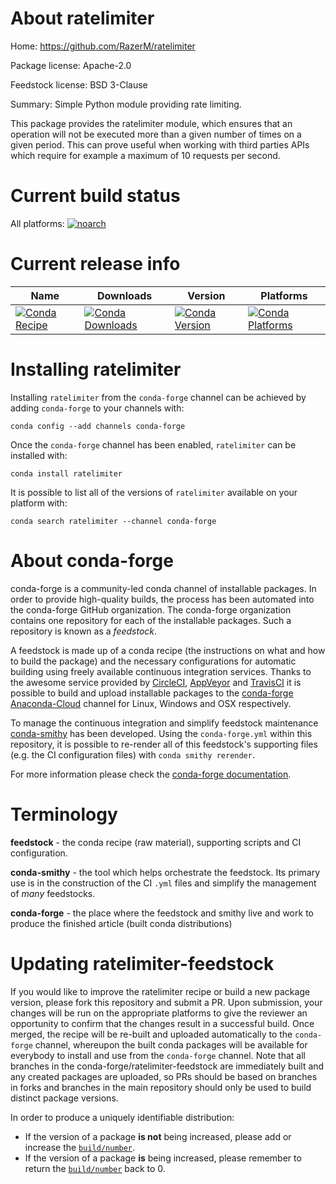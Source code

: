 About ratelimiter
=================

Home: https://github.com/RazerM/ratelimiter

Package license: Apache-2.0

Feedstock license: BSD 3-Clause

Summary: Simple Python module providing rate limiting.

This package provides the ratelimiter module, which ensures that an operation
will not be executed more than a given number of times on a given period.
This can prove useful when working with third parties APIs which require
for example a maximum of 10 requests per second.


Current build status
====================

All platforms:
[![noarch](https://img.shields.io/circleci/project/github/conda-forge/ratelimiter-feedstock/master.svg?label=noarch)](https://circleci.com/gh/conda-forge/ratelimiter-feedstock)

Current release info
====================

| Name | Downloads | Version | Platforms |
| --- | --- | --- | --- |
| [![Conda Recipe](https://img.shields.io/badge/recipe-ratelimiter-green.svg)](https://anaconda.org/conda-forge/ratelimiter) | [![Conda Downloads](https://img.shields.io/conda/dn/conda-forge/ratelimiter.svg)](https://anaconda.org/conda-forge/ratelimiter) | [![Conda Version](https://img.shields.io/conda/vn/conda-forge/ratelimiter.svg)](https://anaconda.org/conda-forge/ratelimiter) | [![Conda Platforms](https://img.shields.io/conda/pn/conda-forge/ratelimiter.svg)](https://anaconda.org/conda-forge/ratelimiter) |

Installing ratelimiter
======================

Installing `ratelimiter` from the `conda-forge` channel can be achieved by adding `conda-forge` to your channels with:

```
conda config --add channels conda-forge
```

Once the `conda-forge` channel has been enabled, `ratelimiter` can be installed with:

```
conda install ratelimiter
```

It is possible to list all of the versions of `ratelimiter` available on your platform with:

```
conda search ratelimiter --channel conda-forge
```


About conda-forge
=================

conda-forge is a community-led conda channel of installable packages.
In order to provide high-quality builds, the process has been automated into the
conda-forge GitHub organization. The conda-forge organization contains one repository
for each of the installable packages. Such a repository is known as a *feedstock*.

A feedstock is made up of a conda recipe (the instructions on what and how to build
the package) and the necessary configurations for automatic building using freely
available continuous integration services. Thanks to the awesome service provided by
[CircleCI](https://circleci.com/), [AppVeyor](http://www.appveyor.com/)
and [TravisCI](https://travis-ci.org/) it is possible to build and upload installable
packages to the [conda-forge](https://anaconda.org/conda-forge)
[Anaconda-Cloud](http://docs.anaconda.org/) channel for Linux, Windows and OSX respectively.

To manage the continuous integration and simplify feedstock maintenance
[conda-smithy](http://github.com/conda-forge/conda-smithy) has been developed.
Using the ``conda-forge.yml`` within this repository, it is possible to re-render all of
this feedstock's supporting files (e.g. the CI configuration files) with ``conda smithy rerender``.

For more information please check the [conda-forge documentation](https://conda-forge.org/docs/).

Terminology
===========

**feedstock** - the conda recipe (raw material), supporting scripts and CI configuration.

**conda-smithy** - the tool which helps orchestrate the feedstock.
                   Its primary use is in the construction of the CI ``.yml`` files
                   and simplify the management of *many* feedstocks.

**conda-forge** - the place where the feedstock and smithy live and work to
                  produce the finished article (built conda distributions)


Updating ratelimiter-feedstock
==============================

If you would like to improve the ratelimiter recipe or build a new
package version, please fork this repository and submit a PR. Upon submission,
your changes will be run on the appropriate platforms to give the reviewer an
opportunity to confirm that the changes result in a successful build. Once
merged, the recipe will be re-built and uploaded automatically to the
`conda-forge` channel, whereupon the built conda packages will be available for
everybody to install and use from the `conda-forge` channel.
Note that all branches in the conda-forge/ratelimiter-feedstock are
immediately built and any created packages are uploaded, so PRs should be based
on branches in forks and branches in the main repository should only be used to
build distinct package versions.

In order to produce a uniquely identifiable distribution:
 * If the version of a package **is not** being increased, please add or increase
   the [``build/number``](http://conda.pydata.org/docs/building/meta-yaml.html#build-number-and-string).
 * If the version of a package **is** being increased, please remember to return
   the [``build/number``](http://conda.pydata.org/docs/building/meta-yaml.html#build-number-and-string)
   back to 0.